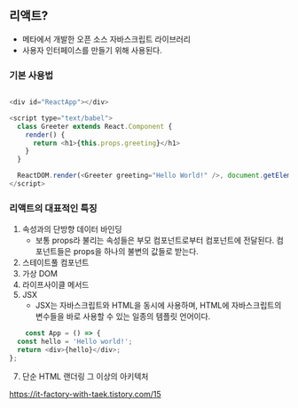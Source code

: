 ## 리액트?

- 메타에서 개발한 오픈 소스 자바스크립트 라이브러리
- 사용자 인터페이스를 만들기 위해 사용된다.

### 기본 사용법

```JavaScript

<div id="ReactApp"></div>

<script type="text/babel">
  class Greeter extends React.Component {
    render() {
      return <h1>{this.props.greeting}</h1>
    }
  }

  ReactDOM.render(<Greeter greeting="Hello World!" />, document.getElementById('ReactApp'));
</script>

```

### 리액트의 대표적인 특징

1. 속성과의 단방향 데이터 바인딩
    - 보통 props라 불리는 속성들은 부모 컴포넌트로부터 컴포넌트에 전달된다. 컴포넌트들은 props을 하나의 불변의 값들로 받는다.
2. 스테이트풀 컴포넌트
3. 가상 DOM
4. 라이프사이클 메서드
5. JSX
    - JSX는 자바스크립트와 HTML을 동시에 사용하며, HTML에 자바스크립트의 변수들을 바로 사용할 수 있는 일종의 템플릿 언어이다.
     
``` JavaScript
    const App = () => {
  const hello = 'Hello world!';
  return <div>{hello}</div>;
};
```
7. 단순 HTML 랜더링 그 이상의 아키텍처


https://it-factory-with-taek.tistory.com/15
